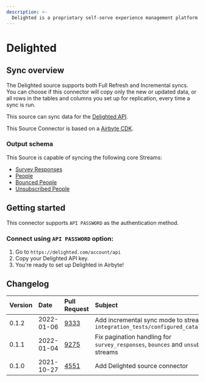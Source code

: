 ```yaml
---
description: >-
  Delighted is a proprietary self-serve experience management platform that allows collecting feedback from customers and employees through surveys.
---
```


# Delighted

## Sync overview

The Delighted source supports both Full Refresh and Incremental syncs. You can choose if this connector will copy only the new or updated data, or all rows in the tables and columns you set up for replication, every time a sync is run.

This source can sync data for the [Delighted API](https://app.delighted.com/docs/api).

This Source Connector is based on a [Airbyte CDK](https://docs.airbyte.io/connector-development/cdk-python).


### Output schema

This Source is capable of syncing the following core Streams:

* [Survey Responses](https://app.delighted.com/docs/api/listing-survey-responses)
* [People](https://app.delighted.com/docs/api/listing-people)
* [Bounced People](https://app.delighted.com/docs/api/listing-bounced-people)
* [Unsubscribed People](https://app.delighted.com/docs/api/listing-unsubscribed-people)

## Getting started

This connector supports `API PASSWORD` as the authentication method.

### Connect using `API PASSWORD` option:
1. Go to `https://delighted.com/account/api`
2. Copy your Delighted API key.
6. You're ready to set up Delighted in Airbyte!


## Changelog

| Version | Date | Pull Request | Subject |
| :--- | :--- | :--- | :--- |
| 0.1.2 | 2022-01-06 | [9333](https://github.com/airbytehq/airbyte/pull/9333) | Add incremental sync mode to streams in `integration_tests/configured_catalog.json` |
| 0.1.1 | 2022-01-04 | [9275](https://github.com/airbytehq/airbyte/pull/9275) | Fix pagination handling for `survey_responses`, `bounces` and `unsubscribes` streams |
| 0.1.0 | 2021-10-27 | [4551](https://github.com/airbytehq/airbyte/pull/4551) | Add Delighted source connector |
